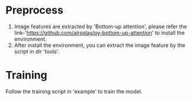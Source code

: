 
# Preprocess
1. Image features are extracted by 'Bottom-up attention', please refer the link-'https://github.com/airsplay/py-bottom-up-attention' to install the environment.
2. After install the environment, you can extract the image feature by the script in dir 'tools'.
# Training
Follow the training script in 'example' to train the model. 








